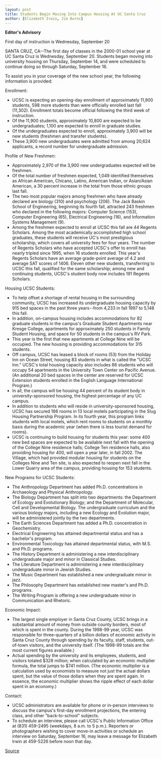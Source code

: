 ```yaml
---
layout: post
title: Students Begin Moving Into Campus Housing At UC Santa Cruz
author: [Elizabeth Irwin, Jim Burns]
---
```


**Editor's Advisory**

First day of instruction is Wednesday, September 20

SANTA CRUZ, CA--The first day of classes in the 2000-01 school year at UC Santa Cruz is Wednesday, September 20. Students began moving into university housing on Thursday, September 14, and were scheduled to continue doing so through Saturday, September 16.

To assist you in your coverage of the new school year, the following information is provided:

Enrollment:
* UCSC is expecting an opening-day enrollment of approximately 11,900 students, 598 more students than were officially enrolled last fall (11,302). Enrollment totals become official following the third week of instruction.
* Of the 11,900 students, approximately 10,800 are expected to be undergraduates; 1,100 are expected to enroll in graduate studies.
* Of the undergraduates expected to enroll, approximately 3,900 will be new students (freshmen and transfer students).
* These 3,900 new undergraduates were admitted from among 20,624 applicants, a record number for undergraduate admission.

Profile of New Freshmen:
* Approximately 2,970 of the 3,900 new undergraduates expected will be freshmen.
* Of the total number of freshmen expected, 1,049 identified themselves as African American, Chicano, Latino, American Indian, or Asian/Asian American, a 30 percent increase in the total from those ethnic groups last fall.
* The two most popular majors among freshmen who have already declared are biology (310) and psychology (206). The Jack Baskin School of Engineering, beginning its fourth fall, attracted 243 freshmen who declared in the following majors: Computer Science (153), Computer Engineering (65), Electrical Engineering (16), and Information Systems Management (9).
* Among the freshmen expected to enroll at UCSC this fall are 44 Regents Scholars. Among the most academically accomplished high school graduates, these students will receive UC's most prestigious scholarship, which covers all university fees for four years. The number of Regents Scholars who have accepted UCSC's offer to enroll has nearly tripled since 1995, when 16 students enrolled. This year's Regents Scholars have an average grade-point average of 4.2 and average SAT scores of 1406. Eleven other new students, transferring to UCSC this fall, qualified for the same scholarship; among new and continuing students, UCSC's student body now includes 191 Regents Scholars.

Housing UCSC Students:
* To help offset a shortage of rental housing in the surrounding community, UCSC has increased its undergraduate housing capacity by 915 bed spaces in the past three years--from 4,233 in fall 1997 to 5,148 this fall.
* In addition, on-campus housing includes accommodations for 82 graduate students in the campus's Graduate Student Apartments near Kresge College, apartments for approximately 250 students in Family Student Housing, and space for 50 students in the campus's RV Park.
* This year is the first that new apartments at College Nine will be occupied. The new housing is providing accommodations for 315 students.
* Off campus, UCSC has leased a block of rooms (53) from the Holiday Inn on Ocean Street, housing 83 students in what is called the "UCSC Inn." UCSC's total housing capacity also includes 86 students who will occupy 54 apartments in the University Town Center on Pacific Avenue. (An additional 20 bed spaces in the center are reserved for UCSC Extension students enrolled in the English Language International Program.)
* In all, the campus will be housing 44 percent of its student body in university-sponsored housing, the highest percentage of any UC campus.
* In addition to students who will reside in university-sponsored housing, UCSC has secured 166 rooms in 13 local motels participating in the Slug Housing Partnership Program. In its fourth year, this program links students with local motels, which rent rooms to students on a monthly basis during the academic year (when there is less tourist demand for rooms).
* UCSC is continuing to build housing for students this year: some 400 new bed spaces are expected to be available next fall with the opening of the College Nine residence halls; College Ten residence halls, also providing housing for 400, will open a year later, in fall 2002. The Village, which had provided modular housing for students on the Colleges Nine and Ten site, is also expected to reopen next fall in the Lower Quarry area of the campus, providing housing for 153 students.

New Programs for UCSC Students:
* The Anthropology Department has added Ph.D. concentrations in Archaeology and Physical Anthropology.
* The Biology Department has split into two departments: the Department of Ecology and Evolutionary Biology; and the Department of Molecular, Cell and Developmental Biology. The undergraduate curriculum and the various biology majors, including a new Ecology and Evolution major, will be administered jointly by the two departments.
* The Earth Sciences Department has added a Ph.D. concentration in Geochemistry.
* Electrical Engineering has attained departmental status and has a bachelor's program.
* Environmental Toxicology has attained departmental status, with M.S. and Ph.D. programs.
* The History Department is administering a new interdisciplinary undergraduate major and minor in Classical Studies.
* The Literature Department is administering a new interdisciplinary undergraduate minor in Jewish Studies.
* The Music Department has established a new undergraduate minor in jazz.
* The Philosophy Department has established new master's and Ph.D. programs.
* The Writing Program is offering a new undergraduate minor in Communication and Rhetoric.

Economic Impact:
* The largest single employer in Santa Cruz County, UCSC brings in a substantial amount of money from outside county borders, most of which is spent in the county. During the 1998-99 year, UCSC was responsible for three-quarters of a billion dollars of economic activity in Santa Cruz County through spending by its faculty, staff, students, out-of-town visitors, and the university itself. (The 1998-99 totals are the most current figures available.)
* Actual spending by the university and its employees, students, and visitors totaled $328 million; when calculated by an economic multiplier formula, the total jumps to $741 million. (The economic multiplier is a calculation used by economists to measure not just the actual dollars spent, but the value of those dollars when they are spent again. In essence, the economic multiplier shows the ripple effect of each dollar spent in an economy.)

Contact:
* UCSC administrators are available for phone or in-person interviews to discuss the campus's first-day enrollment projections, the entering class, and other "back-to-school" subjects.
* To schedule an interview, please call UCSC's Public Information Office at (831) 459-2495 (weekdays, 8 a.m. to 5 p.m.). Reporters or photographers wishing to cover move-in activities or schedule an interview on Saturday, September 16, may leave a message for Elizabeth Irwin at 459-5226 before noon that day.

[Source](http://www1.ucsc.edu/news_events/press_releases/archive/00-01/09-00/first_day.htm "Permalink to Students begin moving into campus housing at UC Santa Cruz")
